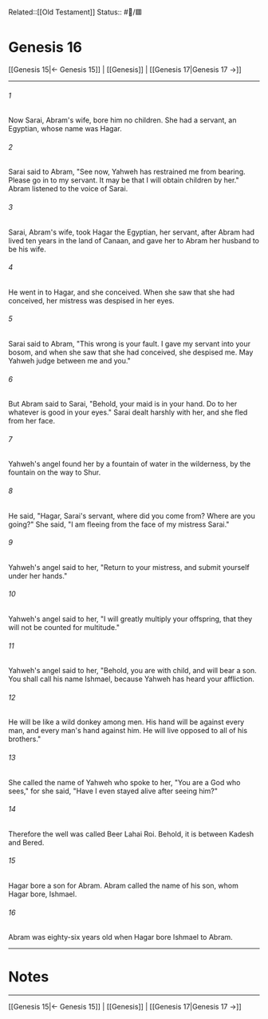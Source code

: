 Related::[[Old Testament]]
Status:: #📖/🟥
# Genesis 16

[[Genesis 15|← Genesis 15]] | [[Genesis]] | [[Genesis 17|Genesis 17 →]]
***



###### 1 
Now Sarai, Abram's wife, bore him no children. She had a servant, an Egyptian, whose name was Hagar. 

###### 2 
Sarai said to Abram, "See now, Yahweh has restrained me from bearing. Please go in to my servant. It may be that I will obtain children by her." Abram listened to the voice of Sarai. 

###### 3 
Sarai, Abram's wife, took Hagar the Egyptian, her servant, after Abram had lived ten years in the land of Canaan, and gave her to Abram her husband to be his wife. 

###### 4 
He went in to Hagar, and she conceived. When she saw that she had conceived, her mistress was despised in her eyes. 

###### 5 
Sarai said to Abram, "This wrong is your fault. I gave my servant into your bosom, and when she saw that she had conceived, she despised me. May Yahweh judge between me and you." 

###### 6 
But Abram said to Sarai, "Behold, your maid is in your hand. Do to her whatever is good in your eyes." Sarai dealt harshly with her, and she fled from her face. 

###### 7 
Yahweh's angel found her by a fountain of water in the wilderness, by the fountain on the way to Shur. 

###### 8 
He said, "Hagar, Sarai's servant, where did you come from? Where are you going?" She said, "I am fleeing from the face of my mistress Sarai." 

###### 9 
Yahweh's angel said to her, "Return to your mistress, and submit yourself under her hands." 

###### 10 
Yahweh's angel said to her, "I will greatly multiply your offspring, that they will not be counted for multitude." 

###### 11 
Yahweh's angel said to her, "Behold, you are with child, and will bear a son. You shall call his name Ishmael, because Yahweh has heard your affliction. 

###### 12 
He will be like a wild donkey among men. His hand will be against every man, and every man's hand against him. He will live opposed to all of his brothers." 

###### 13 
She called the name of Yahweh who spoke to her, "You are a God who sees," for she said, "Have I even stayed alive after seeing him?" 

###### 14 
Therefore the well was called Beer Lahai Roi. Behold, it is between Kadesh and Bered. 

###### 15 
Hagar bore a son for Abram. Abram called the name of his son, whom Hagar bore, Ishmael. 

###### 16 
Abram was eighty-six years old when Hagar bore Ishmael to Abram.

---
# Notes


***
[[Genesis 15|← Genesis 15]] | [[Genesis]] | [[Genesis 17|Genesis 17 →]]
